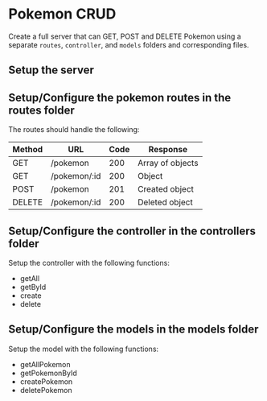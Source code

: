 # Pokemon CRUD

Create a full server that can GET, POST and DELETE Pokemon using a separate `routes`, `controller`, and `models` folders and corresponding files. 

## Setup the server

## Setup/Configure the pokemon routes in the routes folder

The routes should handle the following:

| Method | URL       | Code | Response         |
| ------ | --------- | ---- | ---------------- |
| GET    | /pokemon     | 200  | Array of objects |
| GET    | /pokemon/:id | 200  | Object           |
| POST   | /pokemon     | 201  | Created object   |
| DELETE | /pokemon/:id | 200  | Deleted object   |

## Setup/Configure the controller in the controllers folder

Setup the controller with the following functions:

- getAll
- getById
- create
- delete

## Setup/Configure the models in the models folder

Setup the model with the following functions:

- getAllPokemon
- getPokemonById
- createPokemon
- deletePokemon
